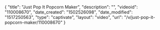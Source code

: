{
    "title": "Just Pop It Popcorn Maker",
    "description": "",
    "videoid": "110008670",
    "date_created": "1502526098",
    "date_modified": "1517250563",
    "type": "captivate",
    "layout": "video",
    "url": "\/v\/just-pop-it-popcorn-maker\/110008670"
}